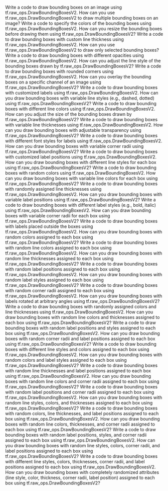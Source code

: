 Write a code to draw bounding boxes on an image using tf.raw_ops.DrawBoundingBoxesV2.
How can you use tf.raw_ops.DrawBoundingBoxesV2 to draw multiple bounding boxes on an image?
Write a code to specify the colors of the bounding boxes using tf.raw_ops.DrawBoundingBoxesV2.
How can you resize the bounding boxes before drawing them using tf.raw_ops.DrawBoundingBoxesV2?
Write a code to draw bounding boxes with custom line thickness using tf.raw_ops.DrawBoundingBoxesV2.
How can you use tf.raw_ops.DrawBoundingBoxesV2 to draw only selected bounding boxes?
Write a code to draw bounding boxes with different opacities using tf.raw_ops.DrawBoundingBoxesV2.
How can you adjust the line style of the bounding boxes drawn by tf.raw_ops.DrawBoundingBoxesV2?
Write a code to draw bounding boxes with rounded corners using tf.raw_ops.DrawBoundingBoxesV2.
How can you overlay the bounding boxes on a specific channel of an image using tf.raw_ops.DrawBoundingBoxesV2?
Write a code to draw bounding boxes with customized labels using tf.raw_ops.DrawBoundingBoxesV2.
How can you draw bounding boxes with variable line styles (e.g., dashed, dotted) using tf.raw_ops.DrawBoundingBoxesV2?
Write a code to draw bounding boxes with different line colors using tf.raw_ops.DrawBoundingBoxesV2.
How can you adjust the size of the bounding boxes drawn by tf.raw_ops.DrawBoundingBoxesV2?
Write a code to draw bounding boxes with variable line thicknesses using tf.raw_ops.DrawBoundingBoxesV2.
How can you draw bounding boxes with adjustable transparency using tf.raw_ops.DrawBoundingBoxesV2?
Write a code to draw bounding boxes with different font styles for labels using tf.raw_ops.DrawBoundingBoxesV2.
How can you draw bounding boxes with variable corner radii using tf.raw_ops.DrawBoundingBoxesV2?
Write a code to draw bounding boxes with customized label positions using tf.raw_ops.DrawBoundingBoxesV2.
How can you draw bounding boxes with different line styles for each box using tf.raw_ops.DrawBoundingBoxesV2?
Write a code to draw bounding boxes with random colors using tf.raw_ops.DrawBoundingBoxesV2.
How can you draw bounding boxes with variable line colors for each box using tf.raw_ops.DrawBoundingBoxesV2?
Write a code to draw bounding boxes with randomly assigned line thicknesses using tf.raw_ops.DrawBoundingBoxesV2.
How can you draw bounding boxes with variable label positions using tf.raw_ops.DrawBoundingBoxesV2?
Write a code to draw bounding boxes with different label styles (e.g., bold, italic) using tf.raw_ops.DrawBoundingBoxesV2.
How can you draw bounding boxes with variable corner radii for each box using tf.raw_ops.DrawBoundingBoxesV2?
Write a code to draw bounding boxes with labels placed outside the boxes using tf.raw_ops.DrawBoundingBoxesV2.
How can you draw bounding boxes with random colors assigned to each box using tf.raw_ops.DrawBoundingBoxesV2?
Write a code to draw bounding boxes with random line colors assigned to each box using tf.raw_ops.DrawBoundingBoxesV2.
How can you draw bounding boxes with random line thicknesses assigned to each box using tf.raw_ops.DrawBoundingBoxesV2?
Write a code to draw bounding boxes with random label positions assigned to each box using tf.raw_ops.DrawBoundingBoxesV2.
How can you draw bounding boxes with random label styles assigned to each box using tf.raw_ops.DrawBoundingBoxesV2?
Write a code to draw bounding boxes with random corner radii assigned to each box using tf.raw_ops.DrawBoundingBoxesV2.
How can you draw bounding boxes with labels rotated at arbitrary angles using tf.raw_ops.DrawBoundingBoxesV2?
Write a code to draw bounding boxes with randomly assigned colors and line thicknesses using tf.raw_ops.DrawBoundingBoxesV2.
How can you draw bounding boxes with random line colors and thicknesses assigned to each box using tf.raw_ops.DrawBoundingBoxesV2?
Write a code to draw bounding boxes with random label positions and styles assigned to each box using tf.raw_ops.DrawBoundingBoxesV2.
How can you draw bounding boxes with random corner radii and label positions assigned to each box using tf.raw_ops.DrawBoundingBoxesV2?
Write a code to draw bounding boxes with different line styles and colors assigned to each box using tf.raw_ops.DrawBoundingBoxesV2.
How can you draw bounding boxes with random colors and label styles assigned to each box using tf.raw_ops.DrawBoundingBoxesV2?
Write a code to draw bounding boxes with random line thicknesses and label positions assigned to each box using tf.raw_ops.DrawBoundingBoxesV2.
How can you draw bounding boxes with random line colors and corner radii assigned to each box using tf.raw_ops.DrawBoundingBoxesV2?
Write a code to draw bounding boxes with random label positions and corner radii assigned to each box using tf.raw_ops.DrawBoundingBoxesV2.
How can you draw bounding boxes with random line styles, colors, and thicknesses assigned to each box using tf.raw_ops.DrawBoundingBoxesV2?
Write a code to draw bounding boxes with random colors, line thicknesses, and label positions assigned to each box using tf.raw_ops.DrawBoundingBoxesV2.
How can you draw bounding boxes with random line colors, thicknesses, and corner radii assigned to each box using tf.raw_ops.DrawBoundingBoxesV2?
Write a code to draw bounding boxes with random label positions, styles, and corner radii assigned to each box using tf.raw_ops.DrawBoundingBoxesV2.
How can you draw bounding boxes with random line styles, colors, corner radii, and label positions assigned to each box using tf.raw_ops.DrawBoundingBoxesV2?
Write a code to draw bounding boxes with different line styles, colors, thicknesses, corner radii, and label positions assigned to each box using tf.raw_ops.DrawBoundingBoxesV2.
How can you draw bounding boxes with completely randomized attributes (line style, color, thickness, corner radii, label position) assigned to each box using tf.raw_ops.DrawBoundingBoxesV2?